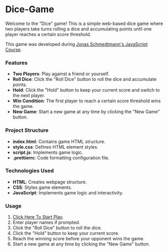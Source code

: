 # Dice-Game

Welcome to the "Dice" game! This is a simple web-based dice game where two players take turns rolling a dice and accumulating points until one player reaches a certain score threshold. 

This game was developed during [Jonas Schmedtmann's JavaScript Course](https://www.udemy.com/share/101Wfe3@WNfGGz11Oi9aTz8k04tFZTOeWvzLQXZsSOnuHZXk7n3xF_sBJQTf5GT05dyygfpFow==/).

### Features

- **Two Players**: Play against a friend or yourself.
- **Roll Dice**: Click the \"Roll Dice\" button to roll the dice and accumulate points.
- **Hold**: Click the \"Hold\" button to keep your current score and switch to the next player.
- **Win Condition**: The first player to reach a certain score threshold wins the game.
- **New Game**: Start a new game at any time by clicking the \"New Game\" button.


### Project Structure
- **index.html**: Contains game HTML structure.
- **style.css**: Defines HTML element styles.
- **script.js**: Implements game logic.
- **.prettierrc**: Code formatting configuration file.

### Technologies Used
- **HTML**: Creates webpage structure.
- **CSS**: Styles game elements.
- **JavaScript**: Implements game logic and interactivity.

### Usage
1. [Click Here To Start Play](https://dice-game-abuoelezz.vercel.app/).
2. Enter player names if prompted.
3. Click the \"Roll Dice\" button to roll the dice.
4. Click the \"Hold\" button to keep your current score.
5. Reach the winning score before your opponent wins the game.
6. Start a new game at any time by clicking the \"New Game\" button.
